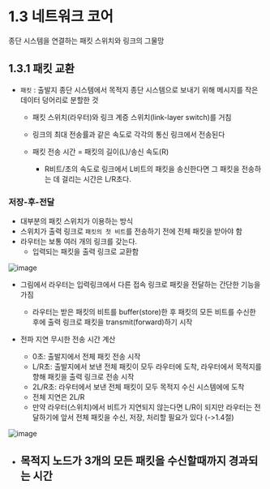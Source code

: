 # 1.3 네트워크 코어

종단 시스템을 연결하는 패킷 스위치와 링크의 그물망

## 1.3.1 패킷 교환

- `패킷` : 출발지 종단 시스템에서 목적지 종단 시스템으로 보내기 위해 메시지를 작은 데이터 덩어리로 분할한 것
    - 패킷 스위치(라우터)와 링크 계증 스위치(link-layer switch)를 거침
    - 링크의 최대 전송률과 같은 속도로 각각의 통신 링크에서 전송된다

    - 패킷 전송 시간 = 패킷의 길이(L)/송신 속도(R)
        - R비트/초의 속도로 링크에서 L비트의 패킷을 송신한다면 그 패킷을 전송하는 데 걸리는 시간은 L/R초다.

### 저장-후-전달

- 대부분의 패킷 스위치가 이용하는 방식
- 스위치가 출력 링크로 `패킷의 첫 비트`를 전송하기 전에 전체 패킷을 받아야 함
- 라우터는 보통 여러 개의 링크를 갖는다.
    - 입력되는 패킷을 출력 링크로 교환함

![image](https://github.com/user-attachments/assets/0403b233-ef75-4b18-80d3-555d5164eb3b)
- 그림에서 라우터는 입력링크에서 다른 접속 링크로 패킷을 전달하는 간단한 기능을 가짐
  - 라우터는 받은 패킷의 비트를 buffer(store)한 후 패킷의 모든 비트를 수신한 후에 출력 링크로 패킷을 transmit(forward)하기 시작

- 전파 지연 무시한 전송 시간 계산
  - 0초: 출발지에서 전체 패킷 전송 시작
  - L/R초: 출발지에서 보낸 전체 패킷이 모두 라우터에 도착, 라우터에서 목적지를 향해 패킷을 출력 링크로 전송 시작
  - 2L/R초: 라우터에서 보낸 전체 패킷이 모두 목적지 수신 시스템에에 도착
  - 전체 지연은 2L/R
  - 만약 라우터(스위치)에서 비트가 지연되지 않는다면 L/R이 되지만 라우터는 전달하기에 앞서 전체 패킷을 수신, 저장, 처리할 필요가 있다 (->1.4절)

![image](https://github.com/user-attachments/assets/9fe50551-842b-4d38-92bf-703168d47b8f)


- 목적지 노드가 3개의 모든 패킷을 수신할때까지 경과되는 시간
  - 
